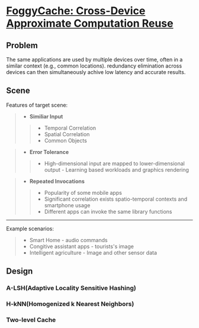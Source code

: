 # [FoggyCache: Cross-Device Approximate Computation Reuse](https://dl.acm.org/citation.cfm?doid=3241539.3241557)

## Problem

The same applications are used by multiple devices over time, often in a similar context (e.g., common locations). redundancy elimination across devices can then simultaneously achive low latency and accurate results.

## Scene

Features of target scene:

> * **Similiar Input**
>> * Temporal Correlation
>> * Spatial Correlation
>> * Common Objects

> * **Error Tolerance**
>> * High-dimensional input are mapped to lower-dimensional output - Learning based workloads and graphics rendering

> * **Repeated Invocations**
>> * Popularity of some mobile apps
>> * Significant correlation exists spatio-temporal contexts and smartphone usage
>> * Different apps can invoke the same library functions

---

Example scenarios:

> * Smart Home - audio commands
> * Congitive assistant apps - tourists's image
> * Intelligent agriculture - Image and other sensor data

## Design

### A-LSH(Adaptive Locality Sensitive Hashing)

### H-kNN(Homogenized k Nearest Neighbors)

### Two-level Cache
